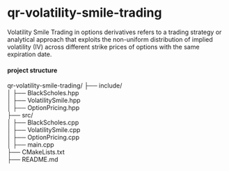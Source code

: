 # qr-volatility-smile-trading
Volatility Smile Trading in options derivatives refers to a trading strategy or analytical approach that exploits the non-uniform distribution of implied volatility (IV) across different strike prices of options with the same expiration date.

#### project structure 
qr-volatility-smile-trading/
├── include/\
│   ├── BlackScholes.hpp\
│   ├── VolatilitySmile.hpp\
│   ├── OptionPricing.hpp\
├── src/\
│   ├── BlackScholes.cpp\
│   ├── VolatilitySmile.cpp\
│   ├── OptionPricing.cpp\
│   ├── main.cpp\
├── CMakeLists.txt\
├── README.md
